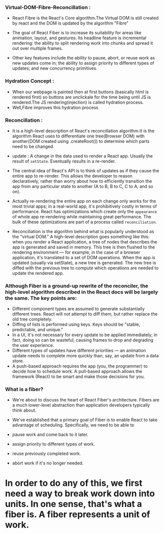### Virtual-DOM-Fibre-Reconcillation :

- React Fibre is the React's Core algorithm.The Virtual DOM is still created by react and the DOM is updated by the algorithm "Fibre"

- The goal of React Fiber is to increase its suitability for areas like animation, layout, and gestures. Its headline feature is incremental rendering: the ability to split rendering work into chunks and spread it out over multiple frames.

- Other key features include the ability to pause, abort, or reuse work as new updates come in; the ability to assign priority to different types of updates; and new concurrency primitives.

### Hydration Concept :

- When our webpage is painted then at first buttons (basically html is rendered first) so buttons are unclickale for the time being until JS is rendered.The JS rendering(injection) is called hydration process.
- Well,Fibre improves this hydration process

### Reconcillation :

- It is a high-level description of React's reconcillation algorithm.It is the algorithm React uses to differentiate one tree(Browser DOM) with another(DOM created using .createRoot()) to determine which parts need to be changed.

- update :
  A change in the data used to render a React app. Usually the result of `setState`. Eventually results in a re-render.

- The central idea of React's API is to think of updates as if they cause the entire app to re-render. This allows the developer to reason declaratively, rather than worry about how to efficiently transition the app from any particular state to another (A to B, B to C, C to A, and so on).

- Actually re-rendering the entire app on each change only works for the most trivial apps; in a real-world app, it's prohibitively costly in terms of performance. React has optimizations which create only the `appearance` of whole app re-rendering while maintaining great performance. The bulk of these optimizations are part of a process called `reconciliation`.

- Reconciliation is the algorithm behind what is popularly understood as the "virtual DOM." A high-level description goes something like this: when you render a React application, a tree of nodes that describes the app is generated and saved in memory. This tree is then flushed to the rendering environment — for example, in the case of a browser application, it's translated to a set of DOM operations. When the app is updated (usually via setState), a new tree is generated. The new tree is diffed with the previous tree to compute which operations are needed to update the rendered app.

### Although Fiber is a ground-up rewrite of the reconciler, the high-level algorithm described in the React docs will be largely the same. The key points are:

- Different component types are assumed to generate substantially different trees. React will not attempt to diff them, but rather replace the old tree completely.
- Diffing of lists is performed using keys. Keys should be "stable, predictable, and unique."
- In a UI, it's not necessary for every update to be applied immediately; in fact, doing so can be wasteful, causing frames to drop and degrading the user experience.
- Different types of updates have different priorities — an animation update needs to complete more quickly than, say, an update from a data store.
- A push-based approach requires the app (you, the programmer) to decide how to schedule work. A pull-based approach allows the framework (React) to be smart and make those decisions for you.

### What is a fiber?

- We're about to discuss the heart of React Fiber's architecture. Fibers are a much lower-level abstraction than application developers typically think about.

- We've established that a primary goal of Fiber is to enable React to take advantage of scheduling. Specifically, we need to be able to

- pause work and come back to it later.
- assign priority to different types of work.
- reuse previously completed work.
- abort work if it's no longer needed.

# In order to do any of this, we first need a way to break work down into units. In one sense, that's what a fiber is. A fiber represents a unit of work.
